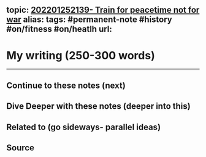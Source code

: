 topic: [202201252139- Train for peacetime not for war](.md)
alias: 
tags: #permanent-note #history #on/fitness #on/heatlh 
url: 
---

# My writing (250-300 words)








---
## Continue to these notes (next)

## Dive Deeper with these notes (deeper into this)
		
## Related to (go sideways- parallel ideas)
	
## Source